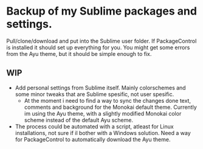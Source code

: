 # Backup of my Sublime packages and settings.
Pull/clone/download and put into the Sublime user folder. If PackageControl is installed it should set up everything for you. You might get some errors from the Ayu theme, but it should be simple enough to fix.


## WIP
+ Add personal settings from Sublime itself. Mainly colorschemes and some minor tweaks that are Sublime spesific, not user spesific.
  - At the moment i need to find a way to sync the changes done text, comments and background for the Monokai default theme. Currently im using the Ayu theme, with a slightly modified Monokai color scheme instead of the default Ayu scheme.
+ The process could be automated with a script, atleast for Linux installations, not sure if il bother with a Windows solution. Need a way for PackageControl to automatically download the Ayu theme.